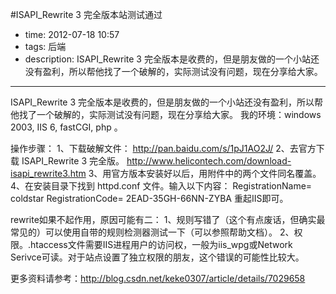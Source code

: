 #ISAPI_Rewrite 3 完全版本站测试通过

- time: 2012-07-18 10:57
- tags: 后端
- description: ISAPI_Rewrite 3 完全版本是收费的，但是朋友做的一个小站还没有盈利，所以帮他找了一个破解的，实际测试没有问题，现在分享给大家。

---
ISAPI_Rewrite 3 完全版本是收费的，但是朋友做的一个小站还没有盈利，所以帮他找了一个破解的，实际测试没有问题，现在分享给大家。
我的环境：windows 2003, IIS 6, fastCGI, php 。

操作步骤：
1、下载破解文件：
http://pan.baidu.com/s/1pJ1AO2J/
2、去官方下载 ISAPI_Rewrite 3 完全版。
http://www.helicontech.com/download-isapi_rewrite3.htm
3、用官方版本安装好以后，用附件中的两个文件同名覆盖。
4、在安装目录下找到 httpd.conf 文件。输入以下内容：
RegistrationName= coldstar
RegistrationCode= 2EAD-35GH-66NN-ZYBA
重起IIS即可。

rewrite如果不起作用，原因可能有二：
1、规则写错了（这个有点废话，但确实最常见的）可以使用自带的规则检测器测试一下（可以参照帮助文档）。
2、权限。.htaccess文件需要IIS进程用户的访问权，一般为iis_wpg或Network Serivce可读。对于站点设置了独立权限的朋友，这个错误的可能性比较大。

更多资料请参考：http://blog.csdn.net/keke0307/article/details/7029658
